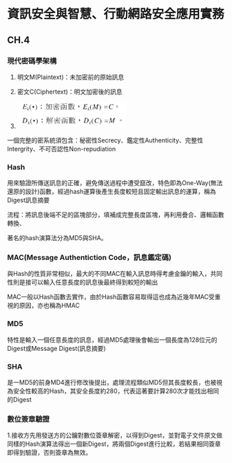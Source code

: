 # 資訊安全與智慧、行動網路安全應用實務

## CH.4
### 現代密碼學架構
1. 明文M(Plaintext)：未加密前的原始訊息
2. 密文C(Ciphertext)：明文加密後的訊息

3. <img alt="k代表金鑰" src="images\1.PNG" />

一個完整的密系統須包含：秘密性Secrecy、鑑定性Authenticity、完整性Intergrity、不可否認性Non-repudiation

### Hash
用來驗證所傳送訊息的正確，避免傳送過程中遭受竄改，特色即為One-Way(無法還原的設計)函數，經過hash運算後產生長度較短且固定輸出訊息的運算，稱為Digest訊息摘要

流程：將訊息後端不足的區塊部分，填補成完整長度區塊，再利用疊合、邏輯函數轉換、

著名的hash演算法分為MD5與SHA。
### MAC(Message Authentiction Code，訊息鑑定碼)
與Hash的性質非常相似，最大的不同MAC在輸入訊息時得考慮金鑰的輸入，共同性則是接可以輸入任意長度的訊息後最終得到較短的輸出

MAC一般以Hash函數去實作，由於Hash函數容易取得這也成為近幾年MAC受重視的原因，亦也稱為HMAC
### MD5
特性是輸入一個任意長度的訊息，經過MD5處理後會輸出一個長度為128位元的Digest或Message Digest(訊息摘要)
### SHA
是一MD5的前身MD4進行修改後提出，處理流程類似MD5但其長度較長，也被視為安全性較高的Hash，其安全長度約280，代表這著要計算280次才能找出相同的Digest
### 數位簽章驗證
1.接收方先用發送方的公鑰對數位簽章解密，以得到Digest，並對電子文件原文做同樣的Hash演算法得出一個新Digest，將兩個Digest進行比較，若結果相同簽章即得到驗證，否則簽章為無效。

